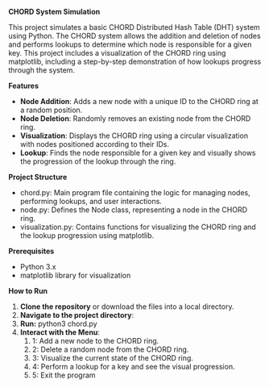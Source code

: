 **CHORD System Simulation**

This project simulates a basic CHORD Distributed Hash Table (DHT) system using Python. The CHORD system allows the addition and deletion of nodes and performs lookups to determine which node is responsible for a given key. This project includes a visualization of the CHORD ring using matplotlib, including a step-by-step demonstration of how lookups progress through the system.

**Features**

- **Node Addition**: Adds a new node with a unique ID to the CHORD ring at a random position.
- **Node Deletion**: Randomly removes an existing node from the CHORD ring.
- **Visualization**: Displays the CHORD ring using a circular visualization with nodes positioned according to their IDs.
- **Lookup**: Finds the node responsible for a given key and visually shows the progression of the lookup through the ring.

**Project Structure**

- chord.py: Main program file containing the logic for managing nodes, performing lookups, and user interactions.
- node.py: Defines the Node class, representing a node in the CHORD ring.
- visualization.py: Contains functions for visualizing the CHORD ring and the lookup progression using matplotlib.

**Prerequisites**

- Python 3.x
- matplotlib library for visualization

**How to Run**

1. **Clone the repository** or download the files into a local directory.
1. **Navigate to the project directory**:
1. **Run:** python3 chord.py
1. **Interact with the Menu**:
   1. 1: Add a new node to the CHORD ring.
   1. 2: Delete a random node from the CHORD ring.
   1. 3: Visualize the current state of the CHORD ring.
   1. 4: Perform a lookup for a key and see the visual progression.
   1. 5: Exit the program

